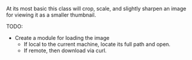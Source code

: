 At its most basic this class will crop, scale, and slightly sharpen an image
for viewing it as a smaller thumbnail.

TODO:

*	Create a module for loading the image
	*	If local to the current machine, locate its full path and open.
	*	If remote, then download via curl.